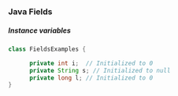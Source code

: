 ### Java Fields

##### Instance variables
```java
class FieldsExamples {

      private int i;  // Initialized to 0
      private String s; // Initialized to null
      private long l; // Initialized to 0
}
```
